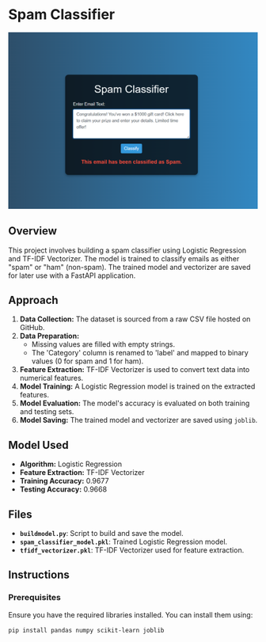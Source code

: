 # Spam Classifier
![img](https://github.com/IrfanKpm/mini-ml-projects/blob/main/images/spammail.png)
## Overview

This project involves building a spam classifier using Logistic Regression and TF-IDF Vectorizer. The model is trained to classify emails as either "spam" or "ham" (non-spam). The trained model and vectorizer are saved for later use with a FastAPI application.

## Approach

1. **Data Collection:** The dataset is sourced from a raw CSV file hosted on GitHub.
2. **Data Preparation:**
   - Missing values are filled with empty strings.
   - The 'Category' column is renamed to 'label' and mapped to binary values (0 for spam and 1 for ham).
3. **Feature Extraction:** TF-IDF Vectorizer is used to convert text data into numerical features.
4. **Model Training:** A Logistic Regression model is trained on the extracted features.
5. **Model Evaluation:** The model's accuracy is evaluated on both training and testing sets.
6. **Model Saving:** The trained model and vectorizer are saved using `joblib`.

## Model Used

- **Algorithm:** Logistic Regression
- **Feature Extraction:** TF-IDF Vectorizer
- **Training Accuracy:** 0.9677
- **Testing Accuracy:** 0.9668

## Files

- **`buildmodel.py`**: Script to build and save the model.
- **`spam_classifier_model.pkl`**: Trained Logistic Regression model.
- **`tfidf_vectorizer.pkl`**: TF-IDF Vectorizer used for feature extraction.

## Instructions

### Prerequisites

Ensure you have the required libraries installed. You can install them using:

```bash
pip install pandas numpy scikit-learn joblib
```
